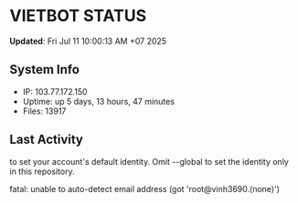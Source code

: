 # VIETBOT STATUS
**Updated**: Fri Jul 11 10:00:13 AM +07 2025

## System Info
- IP: 103.77.172.150
- Uptime: up 5 days, 13 hours, 47 minutes
- Files: 13917

## Last Activity

to set your account's default identity.
Omit --global to set the identity only in this repository.

fatal: unable to auto-detect email address (got 'root@vinh3690.(none)')
